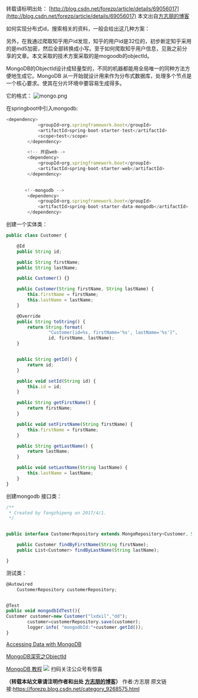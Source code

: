 转载请标明出处：
[http://blog.csdn.net/forezp/article/details/69056017](http://blog.csdn.net/forezp/article/details/69056017)
本文出自[方志朋的博客](http://blog.csdn.net/forezp)

如何实现分布式id，搜索相关的资料，一般会给出这几种方案：

另外，在我通过爬取知乎用户id发现，知乎的用户id是32位的，初步断定知乎采用的是md5加密，然后全部转换成小写。至于如何爬取知乎用户信息，见我之前分享的文章。本文采取的技术方案采取的是mogoodb的objectId。

MongoDB的ObjectId设计成轻量型的，不同的机器都能用全局唯一的同种方法方便地生成它。MongoDB 从一开始就设计用来作为分布式数据库，处理多个节点是一个核心要求。使其在分片环境中要容易生成得多。

它的格式：
![mongo.png](https://gitee.com/hezhiyuan007/java-study/raw/master/images/springcloud/1a3bf54b-67dd-4a1a-954a-0d4849a730f4.png)

在springboot中引入mongodb:
```js 
<dependency>
			<groupId>org.springframework.boot</groupId>
			<artifactId>spring-boot-starter-test</artifactId>
			<scope>test</scope>
		</dependency>

		<!-- 开启web-->
		<dependency>
			<groupId>org.springframework.boot</groupId>
			<artifactId>spring-boot-starter-web</artifactId>
		</dependency>
		

       <!--mongodb -->
		<dependency>
			<groupId>org.springframework.boot</groupId>
			<artifactId>spring-boot-starter-data-mongodb</artifactId>
		</dependency>
```

创建一个实体类：

```js 
public class Customer {

    @Id
    public String id;

    public String firstName;
    public String lastName;

    public Customer() {}

    public Customer(String firstName, String lastName) {
        this.firstName = firstName;
        this.lastName = lastName;
    }

    @Override
    public String toString() {
        return String.format(
                "Customer[id=%s, firstName='%s', lastName='%s']",
                id, firstName, lastName);
    }


    public String getId() {
        return id;
    }

    public void setId(String id) {
        this.id = id;
    }

    public String getFirstName() {
        return firstName;
    }

    public void setFirstName(String firstName) {
        this.firstName = firstName;
    }

    public String getLastName() {
        return lastName;
    }

    public void setLastName(String lastName) {
        this.lastName = lastName;
    }
}
```

创建mongodb 接口类：

```js 
/**
 * Created by fangzhipeng on 2017/4/1.
 */


public interface CustomerRepository extends MongoRepository<Customer, String> {

    public Customer findByFirstName(String firstName);
    public List<Customer> findByLastName(String lastName);

}
```

测试类：

```js 
@Autowired
    CustomerRepository customerRepository;


@Test
public void mongodbIdTest(){
Customer customer=new Customer("lxdxil","dd");
        customer=customerRepository.save(customer);
        logger.info( "mongodbId:"+customer.getId());
}
```

[Accessing Data with MongoDB](https://spring.io/guides/gs/accessing-data-mongodb/)

[MongoDB深究之ObjectId](http://www.cnblogs.com/xjk15082/archive/2011/09/18/2180792.html)

[MongoDB 教程](http://www.runoob.com/mongodb/mongodb-databases-documents-collections.html)
![](https://gitee.com/hezhiyuan007/java-study/raw/master/images/springcloud/3cb9fd09-ceec-4081-9636-60d92720a33d.png)
扫码关注公众号有惊喜

**（转载本站文章请注明作者和出处 [方志朋的博客](https://www.fangzhipeng.com)）**
作者:方志朋  原文链接:https://forezp.blog.csdn.net/category_9268575.html
